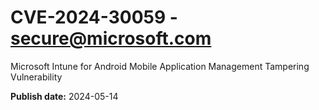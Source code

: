 # CVE-2024-30059 - secure@microsoft.com

Microsoft Intune for Android Mobile Application Management Tampering Vulnerability

**Publish date:** 2024-05-14
